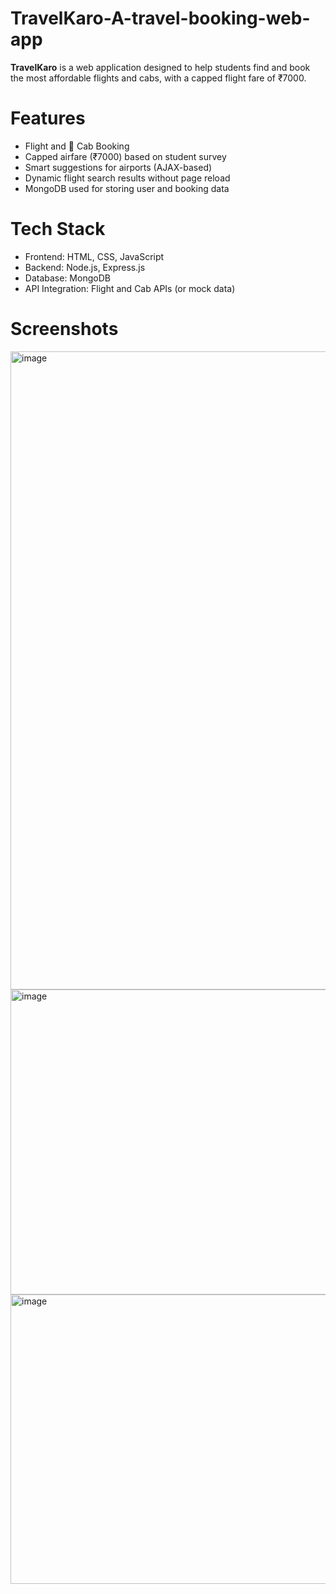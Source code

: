 # TravelKaro-A-travel-booking-web-app

**TravelKaro** is a web application designed to help students find and book the most affordable flights and cabs, with a capped flight fare of ₹7000.

 # Features
-  Flight and 🚕 Cab Booking
-  Capped airfare (₹7000) based on student survey
-  Smart suggestions for airports (AJAX-based)
-  Dynamic flight search results without page reload
-  MongoDB used for storing user and booking data

# Tech Stack
- Frontend: HTML, CSS, JavaScript
- Backend: Node.js, Express.js
- Database: MongoDB
- API Integration: Flight and Cab APIs (or mock data)

# Screenshots
<img width="1917" height="1021" alt="image" src="https://github.com/user-attachments/assets/feea96b5-3a15-4226-b89f-d413c97545c6" />
<img width="1906" height="488" alt="image" src="https://github.com/user-attachments/assets/43535ae4-2204-4bd3-b04a-ae0fb3a29721" />
<img width="1503" height="463" alt="image" src="https://github.com/user-attachments/assets/b036af1e-3b70-440a-8f18-2897ee9b2c79" />

